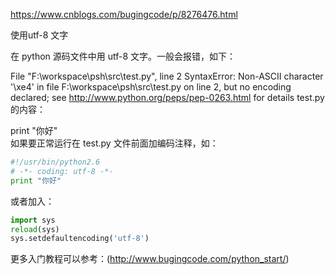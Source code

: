 

https://www.cnblogs.com/bugingcode/p/8276476.html

使用utf-8 文字

在 python 源码文件中用 utf-8 文字。一般会报错，如下：

File "F:\workspace\psh\src\test.py", line 2
SyntaxError: Non-ASCII character '\xe4' in file F:\workspace\psh\src\test.py on line 2, but no encoding declared; see http://www.python.org/peps/pep-0263.html for details
test.py 的内容：

print "你好"  
如果要正常运行在 test.py 文件前面加编码注释，如：
```py
#!/usr/bin/python2.6  
# -*- coding: utf-8 -*-  
print "你好"  
```
或者加入：
```py
import sys
reload(sys)
sys.setdefaultencoding('utf-8')
```
更多入门教程可以参考：(http://www.bugingcode.com/python_start/)